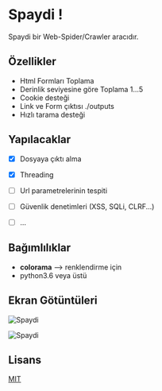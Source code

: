 # Spaydi !

Spaydi bir Web-Spider/Crawler aracıdır.

## Özellikler

- Html Formları Toplama
- Derinlik seviyesine göre Toplama 1...5
- Cookie desteği
- Link ve Form çıktısı ./outputs
- Hızlı tarama desteği

## Yapılacaklar
- [x] Dosyaya çıktı alma
- [x] Threading
- [ ] Url parametrelerinin tespiti
- [ ] Güvenlik denetimleri (XSS, SQLi, CLRF...)
- [ ] ...


## Bağımlılıklar

- **colorama**  --> renklendirme için
- python3.6 veya üstü

## Ekran Götüntüleri

![Spaydi](https://raw.githubusercontent.com/OguzBey/Spaydi/master/screens/spaydi-1.png )

![Spaydi](https://raw.githubusercontent.com/OguzBey/Spaydi/master/screens/spaydi-2.png )

## Lisans
[MIT](https://github.com/OguzBey/Spaydi/blob/master/LICENSE)
